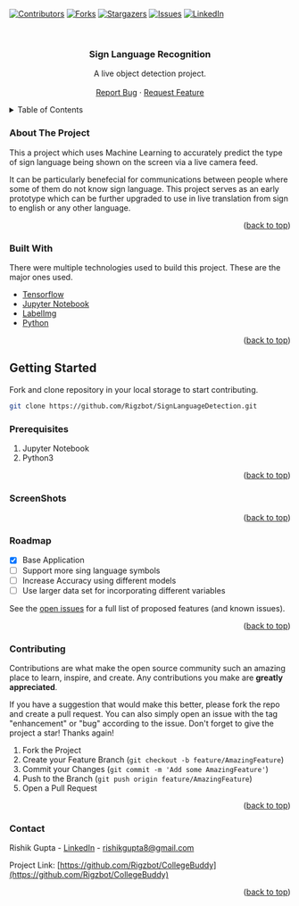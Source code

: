 <div id="top"></div>

[![Contributors][contributors-shield]][contributors-url]
[![Forks][forks-shield]][forks-url]
[![Stargazers][stars-shield]][stars-url]
[![Issues][issues-shield]][issues-url]
[![LinkedIn][linkedin-shield]][linkedin-url]



<!-- PROJECT LOGO -->
<br />
<div align="center">
 
  <h3 align="center">Sign Language Recognition</h3>

  <p align="center">
    A live object detection project.
    <br />
    <br />
    <a href="https://github.com/Rigzbot/SignLanguageDetection/issues">Report Bug</a>
    ·
    <a href="https://github.com/Rigzbot/SignLanguageDetection/issues">Request Feature</a>
  </p>
</div>



<!-- TABLE OF CONTENTS -->
<details>
  <summary>Table of Contents</summary>
  <ol>
    <li>
      <a href="#about-the-project">About The Project</a>
      <ul>
        <li><a href="#built-with">Built With</a></li>
      </ul>
    </li>
    <li>
      <a href="#getting-started">Getting Started</a>
      <ul>
        <li><a href="#prerequisites">Prerequisites</a></li>
      </ul>
    </li>
    <li><a href="#screenshots">ScreenShots</a></li>
    <li><a href="#roadmap">Roadmap</a></li>
    <li><a href="#contributing">Contributing</a></li>
    <li><a href="#contact">Contact</a></li>
  </ol>
</details>



<!-- ABOUT THE PROJECT -->
<div id="about-the-project"></div>

### About The Project

This a project which uses Machine Learning to accurately predict the type of sign language being shown on the screen via a live camera feed.

It can be particularly benefecial for communications between people where some of them do not know sign language. This project serves as an early prototype which can be further upgraded to use in live translation from sign to english or any other language. 

<p align="right">(<a href="#top">back to top</a>)</p>

<div id="built-with"></div>

### Built With

There were multiple technologies used to build this project. These are the major ones used.

* [Tensorflow](https://www.tensorflow.org/api_docs)
* [Jupyter Notebook](https://jupyter-notebook.readthedocs.io/en/stable/)
* [LabelImg](https://github.com/heartexlabs/labelImg)
* [Python](https://docs.python.org/3/)

<p align="right">(<a href="#top">back to top</a>)</p>



<!-- GETTING STARTED -->
<div id="getting-started"></div>

## Getting Started

Fork and clone repository in your local storage to start contributing.
   ```sh
   git clone https://github.com/Rigzbot/SignLanguageDetection.git
   ```

<div id="prerequisites"></div>

### Prerequisites

<ol>
  <li>Jupyter Notebook</li>
  <li>Python3</li>
</ol>

<p align="right">(<a href="#top">back to top</a>)</p>



<!-- SCREENSHOTS -->
<div id="screenshots"></div>

### ScreenShots
 
<p align="right">(<a href="#top">back to top</a>)</p>

<!-- ROADMAP -->
<div id="roadmap"></div>

### Roadmap

- [x] Base Application
- [ ] Support more sing language symbols 
- [ ] Increase Accuracy using different models
- [ ] Use larger data set for incorporating different variables

See the [open issues](https://github.com/Rigzbot/SignLanguageDetection/issues) for a full list of proposed features (and known issues).

<p align="right">(<a href="#top">back to top</a>)</p>



<!-- CONTRIBUTING -->
<div id="contributing"></div>

### Contributing

Contributions are what make the open source community such an amazing place to learn, inspire, and create. Any contributions you make are **greatly appreciated**.

If you have a suggestion that would make this better, please fork the repo and create a pull request. You can also simply open an issue with the tag "enhancement" or "bug" 
according to the issue.
Don't forget to give the project a star! Thanks again!

1. Fork the Project
2. Create your Feature Branch (`git checkout -b feature/AmazingFeature`)
3. Commit your Changes (`git commit -m 'Add some AmazingFeature'`)
4. Push to the Branch (`git push origin feature/AmazingFeature`)
5. Open a Pull Request

<p align="right">(<a href="#top">back to top</a>)</p>

<!-- CONTACT -->
<div id="contact"></div>

### Contact

Rishik Gupta - [LinkedIn](https://www.linkedin.com/in/rishik-gupta-74a6a693/) - rishikgupta8@gmail.com

Project Link: [https://github.com/Rigzbot/CollegeBuddy](https://github.com/Rigzbot/CollegeBuddy)

<p align="right">(<a href="#top">back to top</a>)</p>


<!-- MARKDOWN LINKS & IMAGES -->
<!-- https://www.markdownguide.org/basic-syntax/#reference-style-links -->
[contributors-shield]: https://img.shields.io/github/contributors/RigzBot/SignLanguageDetection.svg?style=for-the-badge
[contributors-url]: https://github.com/Rigzbot/SignLanguageDetection/graphs/contributors
[forks-shield]: https://img.shields.io/github/forks/RigzBot/SignLanguageDetection.svg?style=for-the-badge
[forks-url]: https://github.com/Rigzbot/SignLanguageDetection/network/members
[stars-shield]: https://img.shields.io/github/stars/RigzBot/SignLanguageDetection.svg?style=for-the-badge
[stars-url]: https://github.com/Rigzbot/SignLanguageDetection/stargazers
[issues-shield]: https://img.shields.io/github/issues/RigzBot/SignLanguageDetection.svg?style=for-the-badge
[issues-url]: https://github.com/Rigzbot/SignLanguageDetection/issues
[linkedin-shield]: https://img.shields.io/badge/-LinkedIn-black.svg?style=for-the-badge&logo=linkedin&colorB=555
[linkedin-url]: https://www.linkedin.com/in/rishik-gupta-74a6a693/
[product-screenshot]: images/loginScreen.jpg
